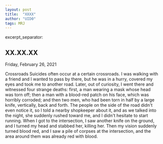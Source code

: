 ```yaml
---
layout: post 
title:  "XXXX"
author: "UID0"
tags: MRJ
---
```

excerpt_separator: <!--more-->
## XX.XX.XX

Friday, February 26, 2021
<!--more-->
Crossroads Suicides often occur at a certain crossroads. I was walking with a friend and I wanted to pass by there, but he was in a hurry, covered my eyes and took me to another road. Later, out of curiosity, I went there and witnessed four strange deaths: first, a man wearing a mask whose head was torn off; then a man with a blood-red patch on his face, which was horribly corroded; and then two men, who had been torn in half by a large knife, vertically, back and forth. The people on the side of the road didn't even notice it, so I told a nearby shopkeeper about it, and as we talked into the night, she suddenly rushed toward me, and I didn't hesitate to start running. When I got to the intersection, I saw another knife on the ground, and I turned my head and stabbed her, killing her. Then my vision suddenly turned blood red, and I saw a pile of corpses at the intersection, and the area around them was already red with blood.
